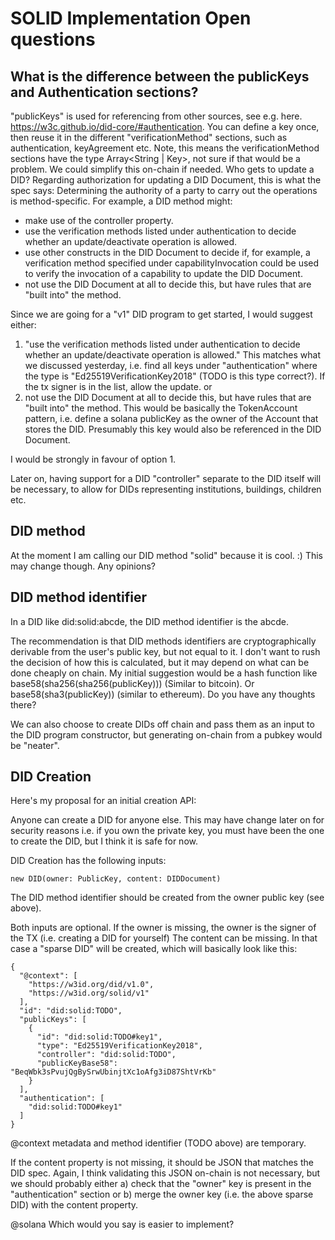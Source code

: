 # SOLID Implementation Open questions

## What is the difference between the publicKeys and Authentication sections?

"publicKeys" is used for referencing from other sources, see e.g. here. https://w3c.github.io/did-core/#authentication.
You can define a key once, then reuse it in the different "verificationMethod" sections, such as authentication, keyAgreement etc.
Note, this means the verificationMethod sections have the type Array<String | Key>, not sure if that would be a problem. We could simplify this on-chain if needed.
Who gets to update a DID?
Regarding authorization for updating a DID Document, this is what the spec says:
Determining the authority of a party to carry out the operations is method-specific. For example, a DID method might:
- make use of the controller property.
- use the verification methods listed under authentication to decide whether an update/deactivate operation is allowed.
- use other constructs in the DID Document to decide if, for example, a verification method specified under capabilityInvocation could be used to verify the invocation of a capability to update the DID Document.
- not use the DID Document at all to decide this, but have rules that are "built into" the method.

Since we are going for a "v1" DID program to get started, I would suggest either:
1. "use the verification methods listed under authentication to decide whether an update/deactivate operation is allowed."
This matches what we discussed yesterday, i.e. find all keys under "authentication" where the type is "Ed25519VerificationKey2018" (TODO is this type correct?). If the tx signer is in the list, allow the update.
or
22. not use the DID Document at all to decide this, but have rules that are "built into" the method.
This would be basically the TokenAccount pattern, i.e. define a solana publicKey as the owner of the Account that stores the DID. Presumably this key would also be referenced in the DID Document.

I would be strongly in favour of option 1.

Later on, having support for a DID "controller" separate to the DID itself will be necessary, to allow for DIDs representing institutions, buildings, children etc.

## DID method

At the moment I am calling our DID method "solid" because it is cool. :) This may change though. Any opinions?

## DID method identifier

In a DID like did:solid:abcde, the DID method identifier is the abcde.

The recommendation is that DID methods identifiers are cryptographically derivable from the user's public key, but not equal to it.
I don't want to rush the decision of how this is calculated, but it may depend on what can be done cheaply on chain. My initial suggestion would be a hash function like base58(sha256(sha256(publicKey))) (Similar to bitcoin). Or base58(sha3(publicKey)) (similar to ethereum). Do you have any thoughts there?

We can also choose to create DIDs off chain and pass them as an input to the DID program constructor, but generating on-chain from a pubkey would be "neater".

## DID Creation

Here's my proposal for an initial creation API:

Anyone can create a DID for anyone else. This may have change later on for security reasons i.e. if you own the private key, you must have been the one to create the DID, but I think it is safe for now.

DID Creation has the following inputs:

```
new DID(owner: PublicKey, content: DIDDocument)
```

The DID method identifier should be created from the owner public key (see above).

Both inputs are optional. If the owner is missing, the owner is the signer of the TX (i.e. creating a DID for yourself)
The content can be missing. In that case a "sparse DID" will be created, which will basically look like this:

```
{
  "@context": [
    "https://w3id.org/did/v1.0",
    "https://w3id.org/solid/v1"
  ],
  "id": "did:solid:TODO",
  "publicKeys": [
    {
      "id": "did:solid:TODO#key1",
      "type": "Ed25519VerificationKey2018",
      "controller": "did:solid:TODO",
      "publicKeyBase58": "BeqWbk3sPvujQgBySrwUbinjtXc1oAfg3iD87ShtVrKb"
    }
  ],
  "authentication": [
    "did:solid:TODO#key1"
  ]
}
```
@context metadata and method identifier (TODO above) are temporary.

If the content property is not missing, it should be JSON that matches the DID spec. Again, I think validating this JSON on-chain is not necessary, but we should probably either
a) check that the "owner" key is present in the "authentication" section
or
b) merge the owner key (i.e. the above sparse DID) with the content property.

@solana Which would you say is easier to implement?
